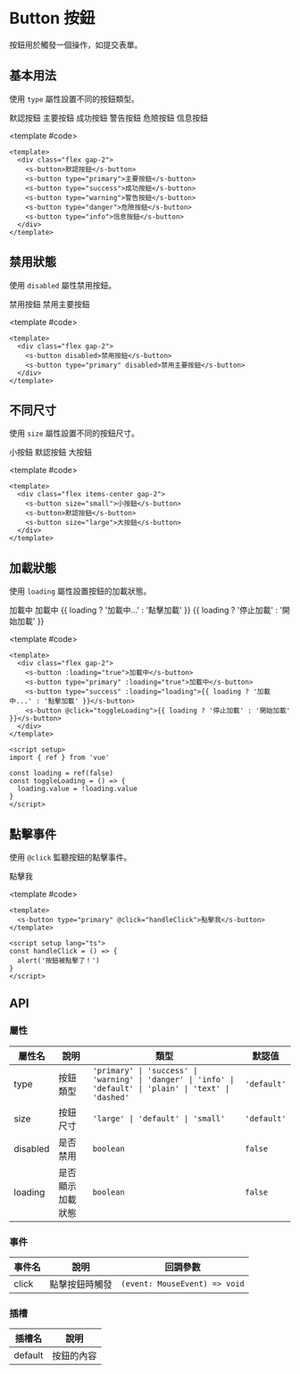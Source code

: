 # Button 按鈕

按鈕用於觸發一個操作，如提交表單。

## 基本用法

使用 `type` 屬性設置不同的按鈕類型。

<Demo>
  <div class="flex gap-2">
    <s-button>默認按鈕</s-button>
    <s-button type="primary">主要按鈕</s-button>
    <s-button type="success">成功按鈕</s-button>
    <s-button type="warning">警告按鈕</s-button>
    <s-button type="danger">危險按鈕</s-button>
    <s-button type="info">信息按鈕</s-button>
  </div>
  
  <template #code>

```vue
<template>
  <div class="flex gap-2">
    <s-button>默認按鈕</s-button>
    <s-button type="primary">主要按鈕</s-button>
    <s-button type="success">成功按鈕</s-button>
    <s-button type="warning">警告按鈕</s-button>
    <s-button type="danger">危險按鈕</s-button>
    <s-button type="info">信息按鈕</s-button>
  </div>
</template>
```

  </template>
</Demo>

## 禁用狀態

使用 `disabled` 屬性禁用按鈕。

<Demo>
  <div class="flex gap-2">
    <s-button disabled>禁用按鈕</s-button>
    <s-button type="primary" disabled>禁用主要按鈕</s-button>
  </div>
  
  <template #code>

```vue
<template>
  <div class="flex gap-2">
    <s-button disabled>禁用按鈕</s-button>
    <s-button type="primary" disabled>禁用主要按鈕</s-button>
  </div>
</template>
```

  </template>
</Demo>

## 不同尺寸

使用 `size` 屬性設置不同的按鈕尺寸。

<Demo>
  <div class="flex items-center gap-2">
    <s-button size="small">小按鈕</s-button>
    <s-button>默認按鈕</s-button>
    <s-button size="large">大按鈕</s-button>
  </div>
  
  <template #code>

```vue
<template>
  <div class="flex items-center gap-2">
    <s-button size="small">小按鈕</s-button>
    <s-button>默認按鈕</s-button>
    <s-button size="large">大按鈕</s-button>
  </div>
</template>
```

  </template>
</Demo>

## 加載狀態

使用 `loading` 屬性設置按鈕的加載狀態。

<Demo>
  <div class="flex gap-2">
    <s-button :loading="true">加載中</s-button>
    <s-button type="primary" :loading="true">加載中</s-button>
    <s-button type="success" :loading="loading">{{ loading ? '加載中...' : '點擊加載' }}</s-button>
    <s-button @click="toggleLoading">{{ loading ? '停止加載' : '開始加載' }}</s-button>
  </div>
  
  <template #code>

```vue
<template>
  <div class="flex gap-2">
    <s-button :loading="true">加載中</s-button>
    <s-button type="primary" :loading="true">加載中</s-button>
    <s-button type="success" :loading="loading">{{ loading ? '加載中...' : '點擊加載' }}</s-button>
    <s-button @click="toggleLoading">{{ loading ? '停止加載' : '開始加載' }}</s-button>
  </div>
</template>

<script setup>
import { ref } from 'vue'

const loading = ref(false)
const toggleLoading = () => {
  loading.value = !loading.value
}
</script>
```

  </template>
</Demo>

## 點擊事件

使用 `@click` 監聽按鈕的點擊事件。

<Demo>
  <s-button type="primary" @click="handleClick">點擊我</s-button>
  
  <template #code>

```vue
<template>
  <s-button type="primary" @click="handleClick">點擊我</s-button>
</template>

<script setup lang="ts">
const handleClick = () => {
  alert('按鈕被點擊了！')
}
</script>
```

  </template>
</Demo>

<script setup>
  const handleClick = () => {
  alert('按鈕被點擊了！')
}
</script>

## API

### 屬性

| 屬性名 | 說明 | 類型 | 默認值 |
| --- | --- | --- | --- |
| type | 按鈕類型 | `'primary' \| 'success' \| 'warning' \| 'danger' \| 'info' \| 'default' \| 'plain' \| 'text' \| 'dashed'` | `'default'` |
| size | 按鈕尺寸 | `'large' \| 'default' \| 'small'` | `'default'` |
| disabled | 是否禁用 | `boolean` | `false` |
| loading | 是否顯示加載狀態 | `boolean` | `false` |

### 事件

| 事件名 | 說明 | 回調參數 |
| --- | --- | --- |
| click | 點擊按鈕時觸發 | `(event: MouseEvent) => void` |

### 插槽

| 插槽名 | 說明 |
| --- | --- |
| default | 按鈕的內容 |